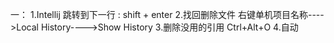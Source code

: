 一：
    1.Intellij 跳转到下一行 : shift + enter
    2.找回删除文件 右键单机项目名称---->Local History---->Show History
    3.删除没用的引用  Ctrl+Alt+O
    4.自动
